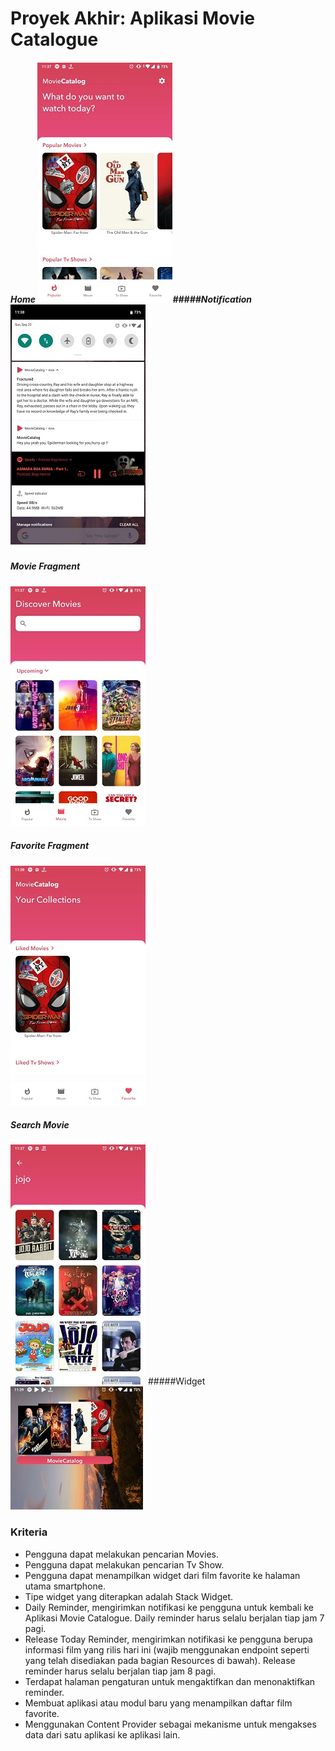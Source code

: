 # Proyek Akhir: Aplikasi Movie Catalogue

##### Home ![Home](demo/home.jpeg)#####Notification![Notif](demo/notif.jpeg)

##### Movie Fragment
![Movie](demo/movie.jpeg)
##### Favorite Fragment
![Favorite](demo/favorite.jpeg)
##### Search Movie
![Search](demo/search_movie.jpeg)
#####Widget
![Widget](demo/widget.jpeg)
### Kriteria
- Pengguna dapat melakukan pencarian Movies.
- Pengguna dapat melakukan pencarian Tv Show.
- Pengguna dapat menampilkan widget dari film favorite ke halaman utama smartphone.
- Tipe widget yang diterapkan adalah Stack Widget.
- Daily Reminder, mengirimkan notifikasi ke pengguna untuk kembali ke Aplikasi Movie Catalogue. Daily reminder harus selalu berjalan tiap jam 7 pagi.
- Release Today Reminder, mengirimkan notifikasi ke pengguna berupa informasi film yang rilis hari ini (wajib menggunakan endpoint seperti yang telah disediakan pada bagian Resources di bawah). Release reminder harus selalu berjalan tiap jam 8 pagi.
- Terdapat halaman pengaturan untuk mengaktifkan dan menonaktifkan reminder.
- Membuat aplikasi atau modul baru yang menampilkan daftar film favorite.
- Menggunakan Content Provider sebagai mekanisme untuk mengakses data dari satu aplikasi ke aplikasi lain.
